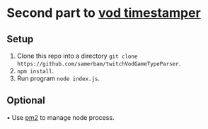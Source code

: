 # Second part to [vod timestamper](https://github.com/samerbam/twitch-timestamper)

## Setup
1. Clone this repo into a directory `git clone https://github.com/samerbam/twitchVodGameTypeParser`.
2. `npm install`.
3. Run program `node index.js`.

## Optional
• Use [pm2](https://github.com/Unitech/pm2) to manage node process.

